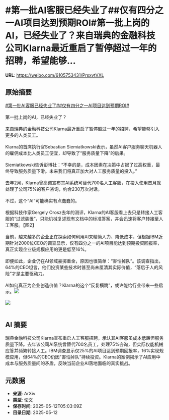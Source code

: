 # #第一批AI客服已经失业了##仅有四分之一AI项目达到预期ROI#第一批上岗的AI，已经失业了？来自瑞典的金融科技公司Klarna最近重启了暂停超过一年的招聘，希望能够...

**URL**: https://weibo.com/6105753431/PrsxvtVXL

## 原始摘要

<a href="https://m.weibo.cn/search?containerid=231522type%3D1%26t%3D10%26q%3D%23%E7%AC%AC%E4%B8%80%E6%89%B9AI%E5%AE%A2%E6%9C%8D%E5%B7%B2%E7%BB%8F%E5%A4%B1%E4%B8%9A%E4%BA%86%23&amp;extparam=%23%E7%AC%AC%E4%B8%80%E6%89%B9AI%E5%AE%A2%E6%9C%8D%E5%B7%B2%E7%BB%8F%E5%A4%B1%E4%B8%9A%E4%BA%86%23" data-hide=""><span class="surl-text">#第一批AI客服已经失业了#</span></a><a href="https://m.weibo.cn/search?containerid=231522type%3D1%26t%3D10%26q%3D%23%E4%BB%85%E6%9C%89%E5%9B%9B%E5%88%86%E4%B9%8B%E4%B8%80AI%E9%A1%B9%E7%9B%AE%E8%BE%BE%E5%88%B0%E9%A2%84%E6%9C%9FROI%23&amp;extparam=%23%E4%BB%85%E6%9C%89%E5%9B%9B%E5%88%86%E4%B9%8B%E4%B8%80AI%E9%A1%B9%E7%9B%AE%E8%BE%BE%E5%88%B0%E9%A2%84%E6%9C%9FROI%23" data-hide=""><span class="surl-text">#仅有四分之一AI项目达到预期ROI#</span></a><br><br>第一批上岗的AI，已经失业了？<br><br>来自瑞典的金融科技公司Klarna最近重启了暂停超过一年的招聘，希望能够引入更多的人类员工。<br><br>Klarna的首席执行官Sebastian Siemiatkowski表示，虽然AI客户服务聊天机器人的雇佣成本比人类员工便宜，却导致了“服务质量下降”的后果。<br><br>Siemiatkowski告诉彭博社：“不幸的是，成本因素在决策中占据了过高权重，最终导致服务质量下滑。未来我们将真正加大对人工服务质量的投入。”<br><br>去年2月，Klarna曾高调宣布其AI系统可替代700名人工客服，在投入使用首月就处理了公司75%的客户咨询，约合230万次对话。<br><br>不过，这个“AI”可能确实有点蠢蠢的。<br><br>根据科技作家Gergely Orosz去年的测评，Klarna的AI客服看上去只是转接人工客服的“过滤装置”，只能机械复述现有文档中的标准答案，并会迅速将客户转接至人工客服。【图2】<br><br>当前，越来越多的企业正在探索如何利用AI来精简人力、降低成本，但根据IBM近期针对2000位CEO的调查显示，仅有四分之一的AI项目能达到预期投资回报率，真正实现企业级规模应用的更是低至16%。<br><br>即便如此，企业仍在AI领域豪掷重金，原因也很简单：“害怕掉队”。该调查指出，64%的CEO坦言，他们投资某些技术时甚至尚未厘清其实际价值，“落后于人的风险”才是主要驱动力。<br><br>AI如何真正为企业创造价值？Klarna的这个“反复横跳”，或许能给行业带来一些启示。<img style="" src="https://tvax1.sinaimg.cn/large/006Fd7o3gy1i1ckcjn88nj30zk0nptuk.jpg" referrerpolicy="no-referrer"><br><br><img style="" src="https://tvax1.sinaimg.cn/large/006Fd7o3gy1i1ckclbniej30t30zk7in.jpg" referrerpolicy="no-referrer"><br><br>

## AI 摘要

瑞典金融科技公司Klarna宣布重启人工客服招聘，承认其AI客服虽成本低廉但服务质量下降。去年该公司AI系统曾替代700名员工，处理75%咨询，但实际仅能机械应答并频繁转接人工。IBM调查显示仅25%的AI项目达到预期回报率，16%实现规模应用，但64%的CEO仍因"害怕掉队"持续投资。Klarna的案例揭示了AI应用中成本与服务质量间的矛盾，反映当前企业AI落地面临的真实挑战。

## 元数据

- **来源**: ArXiv
- **类型**: 论文
- **保存时间**: 2025-05-12T05:03:09Z
- **目录日期**: 2025-05-12
